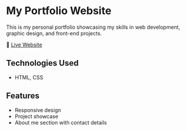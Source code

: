 # My Portfolio Website

This is my personal portfolio showcasing my skills in web development, graphic design, and front-end projects.

🔗 [Live Website](https://your-username.github.io/portfolio)

## Technologies Used
- HTML, CSS

## Features
- Responsive design
- Project showcase
- About me section with contact details
